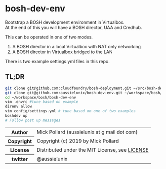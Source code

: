 # bosh-dev-env

Bootstrap a BOSH development environment in Virtualbox.  
At the end of this you will have a BOSH director, UAA and Credhub.

This can be operated in one of two modes.

1. A BOSH director in a local Virtualbox with NAT only networking
2. A BOSH director in Virtualbox bridged to the LAN

There is two example settings.yml files in this repo.


## TL;DR

``` bash
git clone git@github.com:cloudfoundry/bosh-deployment.git ~/src/bosh-deployment
git clone git@github.com:aussielunix/bosh-dev-env.git ~/workspace/bosh/bosh-dev-env
cd ~/workspace/bosh/bosh-dev-env
vim .envrc #tune based on example
direnv allow
vim config/settings.yml # tune based on one of two examples
boshdev up
# Follow post up messages
```

<table>
  <tr>
    <th>Author</th><td>Mick Pollard (aussielunix at g mail dot com)</td>
  </tr>
  <tr>
    <th>Copyright</th><td>Copyright (c) 2019 by Mick Pollard</td>
  </tr>
  <tr>
    <th>License</th><td>Distributed under the MIT License, see <a href="https://github.com/aussielunix/bosh-dev-env/blob/master/LICENSE">LICENSE</a></td>
  </tr>
  <tr>
    <th>twitter </th><td>@aussielunix</td>
  </tr>
</table>
